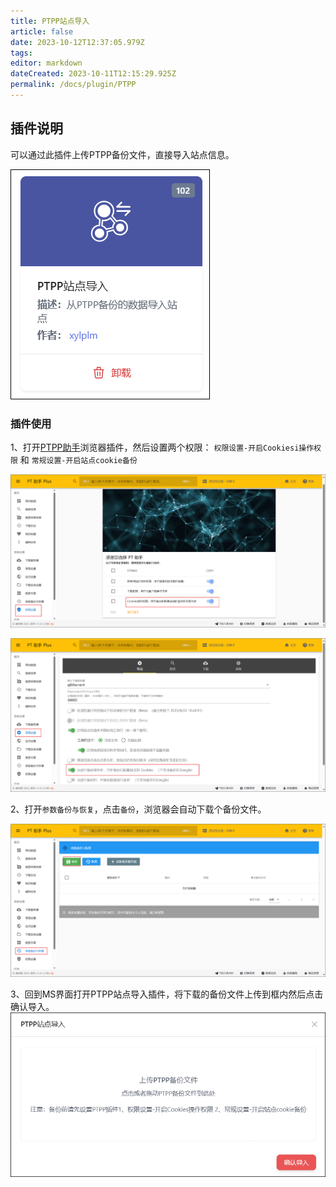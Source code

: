 ```yaml
---
title: PTPP站点导入
article: false
date: 2023-10-12T12:37:05.979Z
tags:
editor: markdown
dateCreated: 2023-10-11T12:15:29.925Z
permalink: /docs/plugin/PTPP
---
```


## 插件说明
可以通过此插件上传PTPP备份文件，直接导入站点信息。

![0601.png](./images/0601.png)

### 插件使用
1、打开[PTPP助手](https://github.com/pt-plugins/PT-Plugin-Plus)浏览器插件，然后设置两个权限： `权限设置-开启Cookiesi操作权限` 和 `常规设置-开启站点cookie备份`

![0602.png](./images/0602.png)

![0603.png](./images/0603.png)

2、打开`参数备份与恢复`，点击`备份`，浏览器会自动下载个备份文件。

![0604.png](./images/0604.png)

3、回到MS界面打开PTPP站点导入插件，将下载的备份文件上传到框内然后点击确认导入。
![0605.png](./images/0605.png)
